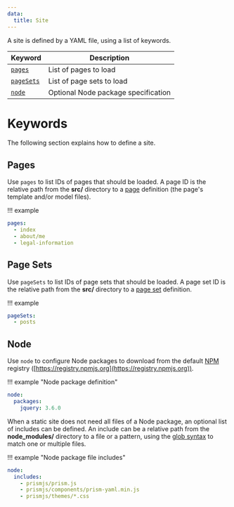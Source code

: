 ```yaml
---
data:
  title: Site
---
```


A site is defined by a YAML file, using a list of keywords.

| Keyword                  | Description                         |
|--------------------------|-------------------------------------|
| [`pages`](#pages)        | List of pages to load               |
| [`pageSets`](#page-sets) | List of page sets to load           |
| [`node`](#node)          | Optional Node package specification |

# Keywords
The following section explains how to define a site.

## Pages
Use `pages` to list IDs of pages that should be loaded.
A page ID is the relative path from the **src/** directory to a [page](models/page) definition (the page's template and/or model files).

!!! example

``` yaml
pages:
  - index
  - about/me
  - legal-information
```

## Page Sets
Use `pageSets` to list IDs of page sets that should be loaded.
A page set ID is the relative path from the **src/** directory to a [page set](models/page-set) definition.

!!! example

``` yaml
pageSets:
  - posts
```

## Node
Use `node` to configure Node packages to download from the default [NPM](https://www.npmjs.com/) registry ([https://registry.npmjs.org](https://registry.npmjs.org)).

!!! example "Node package definition"

``` yaml
node:
  packages:
    jquery: 3.6.0
```

When a static site does not need all files of a Node package, an optional list of includes can be defined.
An include can be a relative path from the **node_modules/** directory to a file or a pattern, using the [glob syntax](https://docs.oracle.com/javase/tutorial/essential/io/fileOps.html#glob) to match one or multiple files.

!!! example "Node package file includes"

``` yaml
node:
  includes:
    - prismjs/prism.js
    - prismjs/components/prism-yaml.min.js
    - prismjs/themes/*.css
```
